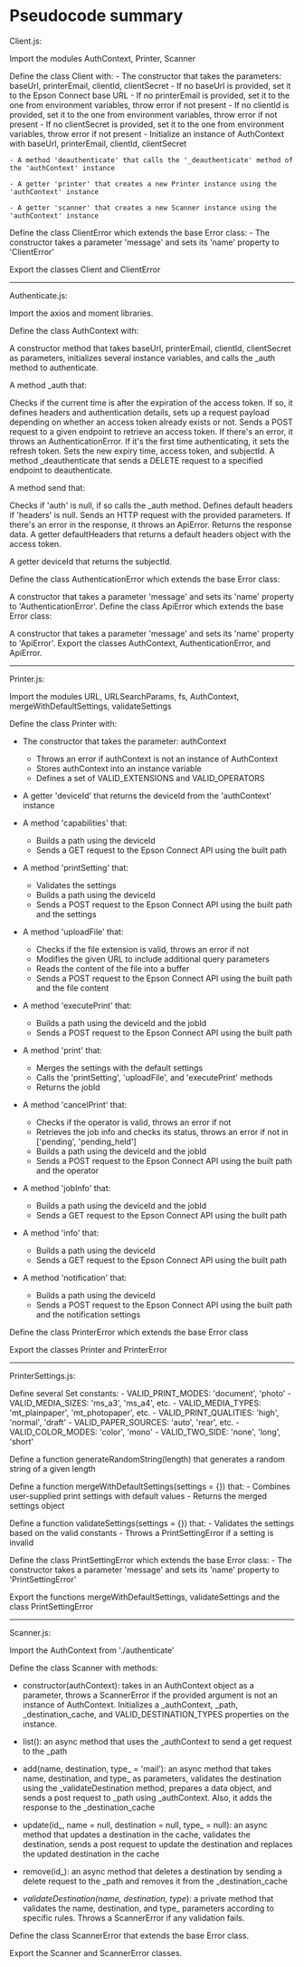 # Pseudocode summary

Client.js:

Import the modules AuthContext, Printer, Scanner

Define the class Client with:
    - The constructor that takes the parameters: baseUrl, printerEmail, clientId, clientSecret
        - If no baseUrl is provided, set it to the Epson Connect base URL
        - If no printerEmail is provided, set it to the one from environment variables, throw error if not present
        - If no clientId is provided, set it to the one from environment variables, throw error if not present
        - If no clientSecret is provided, set it to the one from environment variables, throw error if not present
        - Initialize an instance of AuthContext with baseUrl, printerEmail, clientId, clientSecret

    - A method 'deauthenticate' that calls the '_deauthenticate' method of the 'authContext' instance

    - A getter 'printer' that creates a new Printer instance using the 'authContext' instance

    - A getter 'scanner' that creates a new Scanner instance using the 'authContext' instance

Define the class ClientError which extends the base Error class:
    - The constructor takes a parameter 'message' and sets its 'name' property to 'ClientError'

Export the classes Client and ClientError

------------------

Authenticate.js:

Import the axios and moment libraries.

Define the class AuthContext with:

A constructor method that takes baseUrl, printerEmail, clientId, clientSecret as parameters, initializes several instance variables, and calls the _auth method to authenticate.

A method _auth that:

Checks if the current time is after the expiration of the access token.
If so, it defines headers and authentication details, sets up a request payload depending on whether an access token already exists or not.
Sends a POST request to a given endpoint to retrieve an access token.
If there's an error, it throws an AuthenticationError.
If it's the first time authenticating, it sets the refresh token.
Sets the new expiry time, access token, and subjectId.
A method _deauthenticate that sends a DELETE request to a specified endpoint to deauthenticate.

A method send that:

Checks if 'auth' is null, if so calls the _auth method.
Defines default headers if 'headers' is null.
Sends an HTTP request with the provided parameters.
If there's an error in the response, it throws an ApiError.
Returns the response data.
A getter defaultHeaders that returns a default headers object with the access token.

A getter deviceId that returns the subjectId.

Define the class AuthenticationError which extends the base Error class:

A constructor that takes a parameter 'message' and sets its 'name' property to 'AuthenticationError'.
Define the class ApiError which extends the base Error class:

A constructor that takes a parameter 'message' and sets its 'name' property to 'ApiError'.
Export the classes AuthContext, AuthenticationError, and ApiError.

------------------

Printer.js:

Import the modules URL, URLSearchParams, fs, AuthContext, mergeWithDefaultSettings, validateSettings

Define the class Printer with:
- The constructor that takes the parameter: authContext
    - Throws an error if authContext is not an instance of AuthContext
    - Stores authContext into an instance variable
    - Defines a set of VALID_EXTENSIONS and VALID_OPERATORS

- A getter 'deviceId' that returns the deviceId from the 'authContext' instance

- A method 'capabilities' that:
    - Builds a path using the deviceId
    - Sends a GET request to the Epson Connect API using the built path

- A method 'printSetting' that:
    - Validates the settings
    - Builds a path using the deviceId
    - Sends a POST request to the Epson Connect API using the built path and the settings

- A method 'uploadFile' that:
    - Checks if the file extension is valid, throws an error if not
    - Modifies the given URL to include additional query parameters
    - Reads the content of the file into a buffer
    - Sends a POST request to the Epson Connect API using the built path and the file content

- A method 'executePrint' that:
    - Builds a path using the deviceId and the jobId
    - Sends a POST request to the Epson Connect API using the built path

- A method 'print' that:
    - Merges the settings with the default settings
    - Calls the 'printSetting', 'uploadFile', and 'executePrint' methods
    - Returns the jobId

- A method 'cancelPrint' that:
    - Checks if the operator is valid, throws an error if not
    - Retrieves the job info and checks its status, throws an error if not in ['pending', 'pending_held']
    - Builds a path using the deviceId and the jobId
    - Sends a POST request to the Epson Connect API using the built path and the operator

- A method 'jobInfo' that:
    - Builds a path using the deviceId and the jobId
    - Sends a GET request to the Epson Connect API using the built path

- A method 'info' that:
    - Builds a path using the deviceId
    - Sends a GET request to the Epson Connect API using the built path

- A method 'notification' that:
    - Builds a path using the deviceId
    - Sends a POST request to the Epson Connect API using the built path and the notification settings

Define the class PrinterError which extends the base Error class

Export the classes Printer and PrinterError

------------------

PrinterSettings.js:

Define several Set constants: 
    - VALID_PRINT_MODES: 'document', 'photo'
    - VALID_MEDIA_SIZES: 'ms_a3', 'ms_a4', etc.
    - VALID_MEDIA_TYPES: 'mt_plainpaper', 'mt_photopaper', etc.
    - VALID_PRINT_QUALITIES: 'high', 'normal', 'draft'
    - VALID_PAPER_SOURCES: 'auto', 'rear', etc.
    - VALID_COLOR_MODES: 'color', 'mono'
    - VALID_TWO_SIDE: 'none', 'long', 'short'

Define a function generateRandomString(length) that generates a random string of a given length

Define a function mergeWithDefaultSettings(settings = {}) that:
    - Combines user-supplied print settings with default values
    - Returns the merged settings object

Define a function validateSettings(settings = {}) that:
    - Validates the settings based on the valid constants
    - Throws a PrintSettingError if a setting is invalid

Define the class PrintSettingError which extends the base Error class:
    - The constructor takes a parameter 'message' and sets its 'name' property to 'PrintSettingError'

Export the functions mergeWithDefaultSettings, validateSettings and the class PrintSettingError

------------------

Scanner.js:

Import the AuthContext from './authenticate'

Define the class Scanner with methods:
- constructor(authContext): takes in an AuthContext object as a parameter, throws a ScannerError if the provided argument is not an instance of AuthContext. Initializes a _authContext, _path, _destination_cache, and VALID_DESTINATION_TYPES properties on the instance.

- list(): an async method that uses the _authContext to send a get request to the _path

- add(name, destination, type_ = 'mail'): an async method that takes name, destination, and type_ as parameters, validates the destination using the _validateDestination method, prepares a data object, and sends a post request to _path using _authContext. Also, it adds the response to the _destination_cache

- update(id_, name = null, destination = null, type_ = null): an async method that updates a destination in the cache, validates the destination, sends a post request to update the destination and replaces the updated destination in the cache

- remove(id_): an async method that deletes a destination by sending a delete request to the _path and removes it from the _destination_cache

- _validateDestination(name, destination, type_): a private method that validates the name, destination, and type_ parameters according to specific rules. Throws a ScannerError if any validation fails.

Define the class ScannerError that extends the base Error class.

Export the Scanner and ScannerError classes.
